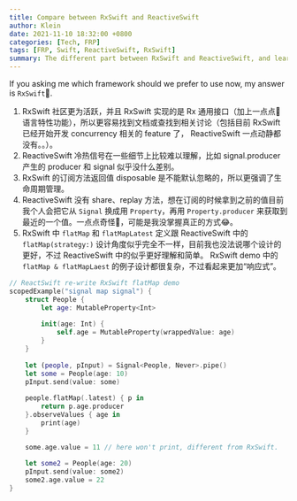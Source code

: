 ```yaml
---
title: Compare between RxSwift and ReactiveSwift
author: Klein
date: 2021-11-10 18:32:00 +0800
categories: [Tech, FRP]
tags: [FRP, Swift, ReactiveSwift, RxSwift]
summary: The different part between RxSwift and ReactiveSwift, and learn how to understand them.
---
```


If you asking me which framework should we prefer to use now, my answer is `RxSwift`🙈.


1. RxSwift 社区更为活跃，并且 RxSwift 实现的是 Rx 通用接口（加上一点点🤏语言特性功能），所以更容易找到文档或查找到相关讨论（包括目前 RxSwift 已经开始开发 concurrency 相关的 feature 了， ReactiveSwift 一点动静都没有。。）。
1. ReactiveSwift 冷热信号在一些细节上比较难以理解，比如 signal.producer 产生的 producer 和 signal 似乎没什么差别。
1. RxSwift 的订阅方法返回值 disposable 是不能默认忽略的，所以更强调了生命周期管理。
1. ReactiveSwift 没有 share、replay 方法，想在订阅的时候拿到之前的值目前我个人会把它从 `Signal` 换成用 `Property`，再用 `Property.producer` 来获取到最近的一个值。一点点奇怪🤏，可能是我没掌握真正的方式😂。
1. RxSwift 中 `flatMap` 和 `flatMapLatest` 定义跟 ReactiveSwift 中的 `flatMap(strategy:)` 设计角度似乎完全不一样，目前我也没法说哪个设计的更好，不过 ReactiveSwift 中的似乎更好理解和简单。 RxSwift demo 中的 `flatMap & flatMapLaest` 的例子设计都很复杂，不过看起来更加“响应式”。

```swift
// ReactSwift re-write RxSwift flatMap demo
scopedExample("signal map signal") {
    struct People {
        let age: MutableProperty<Int>
        
        init(age: Int) {
            self.age = MutableProperty(wrappedValue: age)
        }
    }
    
    let (people, pInput) = Signal<People, Never>.pipe()
    let some = People(age: 10)
    pInput.send(value: some)
    
    people.flatMap(.latest) { p in
        return p.age.producer
    }.observeValues { age in
        print(age)
    }

    some.age.value = 11 // here won't print, different from RxSwift.
    
    let some2 = People(age: 20)
    pInput.send(value: some2)
    some2.age.value = 22
}
```
